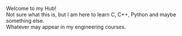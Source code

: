 Welcome to my Hub! \
Not sure what this is, but I am here to learn C, C++, Python and maybe something else. \
Whatever may appear in my engineering courses.
<!---
mringbom/mringbom is a ✨ special ✨ repository because its `README.md` (this file) appears on your GitHub profile.
You can click the Preview link to take a look at your changes.
--->
